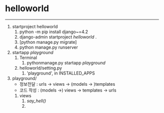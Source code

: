 # helloworld

---

1. startproject helloworld
    1. python -m pip install django~=4.2
    2. django-admin startproject _helloworld_ .
    3. [python manage.py migrate]
    4. python manage.py runserver
2. startapp _playground_
   1. Terminal
      1. pythonmanage.py startapp _playground_
   2. helloworld/setting.py
      1. 'playground', in INSTALLED_APPS
3. playground/
   - 정보전달 : urls -> views -> (models -> )templates
   - 코드 작성 : (models ->) views -> templates -> urls
   1. views
      1. _say_hell()_
      2. 